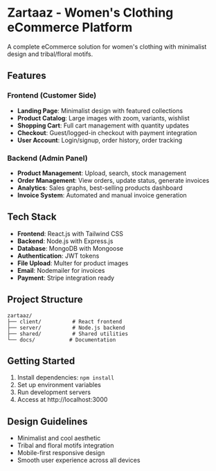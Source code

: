 # Zartaaz - Women's Clothing eCommerce Platform

A complete eCommerce solution for women's clothing with minimalist design and tribal/floral motifs.

## Features

### Frontend (Customer Side)
- **Landing Page**: Minimalist design with featured collections
- **Product Catalog**: Large images with zoom, variants, wishlist
- **Shopping Cart**: Full cart management with quantity updates
- **Checkout**: Guest/logged-in checkout with payment integration
- **User Account**: Login/signup, order history, order tracking

### Backend (Admin Panel)
- **Product Management**: Upload, search, stock management
- **Order Management**: View orders, update status, generate invoices
- **Analytics**: Sales graphs, best-selling products dashboard
- **Invoice System**: Automated and manual invoice generation

## Tech Stack

- **Frontend**: React.js with Tailwind CSS
- **Backend**: Node.js with Express.js
- **Database**: MongoDB with Mongoose
- **Authentication**: JWT tokens
- **File Upload**: Multer for product images
- **Email**: Nodemailer for invoices
- **Payment**: Stripe integration ready

## Project Structure

```
zartaaz/
├── client/          # React frontend
├── server/          # Node.js backend
├── shared/          # Shared utilities
└── docs/           # Documentation
```

## Getting Started

1. Install dependencies: `npm install`
2. Set up environment variables
3. Run development servers
4. Access at http://localhost:3000

## Design Guidelines

- Minimalist and cool aesthetic
- Tribal and floral motifs integration
- Mobile-first responsive design
- Smooth user experience across all devices